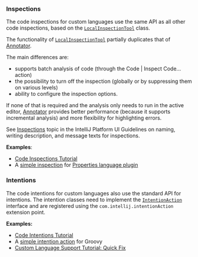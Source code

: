 [//]: # (title: Code Inspections and Intentions)

### Inspections

The code inspections for custom languages use the same API as all other code inspections, based on the [`LocalInspectionTool`](upsource:///platform/analysis-api/src/com/intellij/codeInspection/LocalInspectionTool.java) class.

The functionality of [`LocalInspectionTool`](upsource:///platform/analysis-api/src/com/intellij/codeInspection/LocalInspectionTool.java) partially duplicates that of [Annotator](syntax_highlighting_and_error_highlighting.md#annotator).

The main differences are:
- supports batch analysis of code (through the <menupath>Code | Inspect Code...</menupath> action)
- the possibility to turn off the inspection (globally or by suppressing them on various levels)
- ability to configure the inspection options.

If none of that is required and the analysis only needs to run in the active editor, [Annotator](syntax_highlighting_and_error_highlighting.md#annotator) provides better performance (because it supports incremental analysis) and more flexibility for highlighting errors.

See [Inspections](https://jetbrains.design/intellij/text/inspections/) topic in the IntelliJ Platform UI Guidelines on naming, writing description, and message texts for inspections.

**Examples**:
- [Code Inspections Tutorial](code_inspections.md)
- A [simple inspection](upsource:///plugins/properties/properties-psi-impl/src/com/intellij/lang/properties/codeInspection/TrailingSpacesInPropertyInspection.java) for [Properties language plugin](upsource:///plugins/properties)

### Intentions

The code intentions for custom languages also use the standard API for intentions.
The intention classes need to implement the [`IntentionAction`](upsource:///platform/analysis-api/src/com/intellij/codeInsight/intention/IntentionAction.java) interface and are registered using the `com.intellij.intentionAction` extension point.

**Examples:**
- [Code Intentions Tutorial](code_intentions.md)
- A [simple intention action](upsource:///plugins/groovy/src/org/jetbrains/plugins/groovy/intentions/control/SplitIfIntention.java) for Groovy
- [Custom Language Support Tutorial: Quick Fix](quick_fix.md)
